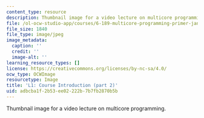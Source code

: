 ```yaml
---
content_type: resource
description: Thumbnail image for a video lecture on multicore programming.
file: /ol-ocw-studio-app/courses/6-189-multicore-programming-primer-january-iap-2007/adbcba1f2b53ee02222b7b7fb2870b5b_l1_2.jpg
file_size: 1840
file_type: image/jpeg
image_metadata:
  caption: ''
  credit: ''
  image-alt: ''
learning_resource_types: []
license: https://creativecommons.org/licenses/by-nc-sa/4.0/
ocw_type: OCWImage
resourcetype: Image
title: 'L1: Course Introduction (part 2)'
uid: adbcba1f-2b53-ee02-222b-7b7fb2870b5b
---
```

Thumbnail image for a video lecture on multicore programming.